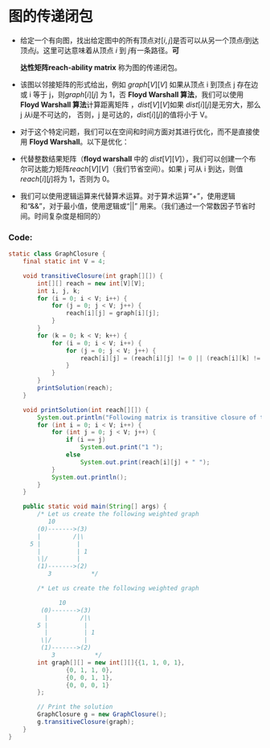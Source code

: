 # 图的传递闭包

- 给定一个有向图，找出给定图中的所有顶点对$[i,j]$是否可以从另一个顶点$i$到达顶点$j$。这里可达意味着从顶点 $i$ 到 $j$​ 有一条路径。**可**

  **达性矩阵reach-ability matrix** 称为图的传递闭包。







- 该图以邻接矩阵的形式给出，例如 $graph[V][V]$ 如果从顶点 i 到顶点 j 存在边或 i 等于 j，则$graph[i][j]$ 为 1，否
  **Floyd Warshall 算法**，我们可以使用**Floyd Warshall 算法**计算距离矩阵 ，$dist[V][V]$如果 $dist[i][j]$是无穷大，那么 j 从i是不可达的， 否则，j 是可达的，$dist[i][j]$的值将小于 V。
- 对于这个特定问题，我们可以在空间和时间方面对其进行优化，而不是直接使用 **Floyd Warshall**。以下是优化：
- 代替整数结果矩阵（**floyd warshall** 中的 $dist[V][V]$），我们可以创建一个布尔可达能力矩阵$reach[V][V]$（我们节省空间）。如果 j 可从 i 到达，则值$reach[i][j]$将为 1，否则为 0。
- 我们可以使用逻辑运算来代替算术运算。对于算术运算“+”，使用逻辑和“&&”，对于最小值，使用逻辑或“||” 用来。（我们通过一个常数因子节省时间。时间复杂度是相同的）



### Code:

```java
static class GraphClosure {
    final static int V = 4;

    void transitiveClosure(int graph[][]) {
        int[][] reach = new int[V][V];
        int i, j, k;
        for (i = 0; i < V; i++) {
            for (j = 0; j < V; j++) {
                reach[i][j] = graph[i][j];
            }
        }
        for (k = 0; k < V; k++) {
            for (i = 0; i < V; i++) {
                for (j = 0; j < V; j++) {
                    reach[i][j] = (reach[i][j] != 0 || (reach[i][k] != 0 && reach[k][j] != 0)) ? 1 : 0;
                }
            }
        }
        printSolution(reach);
    }

    void printSolution(int reach[][]) {
        System.out.println("Following matrix is transitive closure of the given graph");
        for (int i = 0; i < V; i++) {
            for (int j = 0; j < V; j++) {
                if (i == j)
                    System.out.print("1 ");
                else
                    System.out.print(reach[i][j] + " ");
            }
            System.out.println();
        }
    }

    public static void main(String[] args) {
        /* Let us create the following weighted graph
           10
        (0)------->(3)
        |         /|\
      5 |          |
        |          | 1
        \|/        |
        (1)------->(2)
           3           */

        /* Let us create the following weighted graph

              10
         (0)------->(3)
          |         /|\
        5 |          |
          |          | 1
         \|/         |
         (1)------->(2)
            3           */
        int graph[][] = new int[][]{{1, 1, 0, 1},
                {0, 1, 1, 0},
                {0, 0, 1, 1},
                {0, 0, 0, 1}
        };

        // Print the solution
        GraphClosure g = new GraphClosure();
        g.transitiveClosure(graph);
    }
}
```